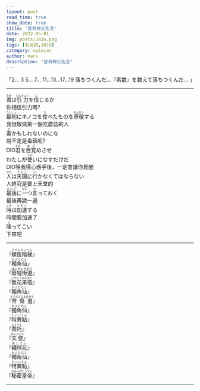 ```yaml
---
layout: post
read_time: true
show_date: true
title: "普奇神父名言"
date: 2022-05-01
img: posts/JoJo.png
tags: [名台詞,JOJO]
category: opinion
author: maru
description: "普奇神父名言"
---
```

「2… 3 5… 7… 11…13…17…19 落ちつくんだ…『素数』を数えて落ちつくんだ… 」

---
<div><ruby><rb>君</rb><rt>きみ</rt></ruby>は<ruby><rb>引力</rb><rt>いんりょく</rt></ruby>を<ruby><rb>信</rb><rt>し</rt></ruby>じるか</div>
你相信引力嗎?
<div><ruby><rb>最初</rb><rt>さいしょ</rt></ruby>にキノコを<ruby><rb>食</rb><rt>た</rt></ruby>べたものを<ruby><rb>尊敬</rb><rt>そんけい</rt></ruby>する</div>
我很敬佩第一個吃蘑菇的人
<div><ruby><rb>毒</rb><rt>ど</rt></ruby>かもしれないのにな</div>
說不定是毒菇呢?
<div>DIO<ruby><rb>君</rb><rt>きみ</rt></ruby>を<ruby><rb>目覚</rb><rt>めざ</rt></ruby>めさせ</div>
<div>わたしが<ruby><rb>使</rb><rt>つか</rt></ruby>いになすだけだ</div>
DIO等我得心應手後，一定會讓你覺醒
<div><ruby><rb>人</rb><rt>ひと</rt></ruby>は<ruby><rb>天国</rb><rt>てんご</rt></ruby>に<ruby><rb>行</rb><rt>い</rt></ruby>かなくてはならない</div>
人終究是要上天堂的
<div><ruby><rb>最後</rb><rt>さいご</rt></ruby>に<ruby><rb>一</rb><rt>ひと</rt></ruby>つ<ruby><rb>言</rb><rt>い</rt></ruby>っておく</div>
最後再說一遍
<div><ruby><rb>時</rb><rt>とき</rt></ruby>は<ruby><rb>加速</rb><rt>かそく</rt></ruby>する</div>
時間要加速了
<div><ruby><rb>降</rb><rt>ふ</rt></ruby>ってこい</div>
下來吧

---

<div>『<ruby><rb>螺旋階梯</rb><rt>らせんかいだん</rt></ruby>』</div> 
<div>『<ruby><rb>獨角仙</rb><rt>かぶとむし</rt></ruby>』</div>
<div>『<ruby><rb>廢墟街道</rb><rt>はいきょのまち</rt></ruby>』</div>
<div>『<ruby><rb>無花果塔</rb><rt>いちじくのたると</rt></ruby>』</div>
<div>『<ruby><rb>獨角仙</rb><rt>かぶとむし</rt></ruby>』</div>
<div>『<ruby><rb>苦傷道</rb><rt>どろろうさえのみち</rt></ruby>』</div>
<div>『<ruby><rb>獨角仙</rb><rt>かぶとむし</rt></ruby>』</div>
<div>『<ruby><rb>特異點</rb><rt>とくいてん</rt></ruby>』</div>
<div>『<ruby><rb>喬托</rb><rt>じょっと</rt></ruby>』</div>
<div>『<ruby><rb>天使</rb><rt>エンジェル</rt></ruby>』</div>
<div>『<ruby><rb>繡球花</rb><rt>あじさい</rt></ruby>』</div>
<div>『<ruby><rb>獨角仙</rb><rt>かぶとむし</rt></ruby>』</div>
<div>『<ruby><rb>特異點</rb><rt>とくいてん</rt></ruby>』</div>
<div>『<ruby><rb>秘密皇帝</rb><rt>ひみつのこうてい</rt></ruby>』</div>

---